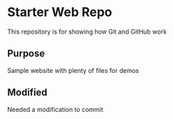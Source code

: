 # Starter Web Repo

This repository is for showing how Git and GitHub work

## Purpose

Sample website with plenty of files for demos

## Modified

Needed a modification to commit
